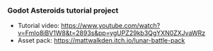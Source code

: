 ### Godot Asteroids tutorial project

- Tutorial video: https://www.youtube.com/watch?v=FmIo8iBV1W8&t=2893s&pp=ygUPZ29kb3QgYXN0ZXJvaWRz
- Asset pack: https://mattwalkden.itch.io/lunar-battle-pack
